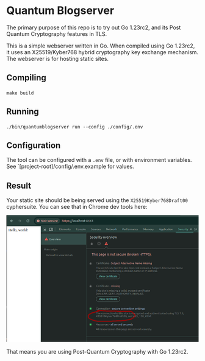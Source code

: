 # Quantum Blogserver

The primary purpose of this repo is to try out Go 1.23rc2, and its Post Quantum Cryptography features in TLS.

This is a simple webserver written in Go. When compiled using Go 1.23rc2, it uses an X25519/Kyber768 hybrid cryptography
key exchange mechanism. The webserver is for hosting static sites.

## Compiling

`make build`

## Running

`./bin/quantumblogserver run --config ./config/.env`

## Configuration

The tool can be configured with a `.env` file, or with environment variables. See `[project-root]/config/.env.example
for values.

## Result

Your static site should be being served using the `X25519Kyber768Draft00` cyphersuite. You can see that in Chrome dev
tools here:

![image info](./docs/screenshot-kyber.png)

That means you are using Post-Quantum Cryptography with Go 1.23rc2.
